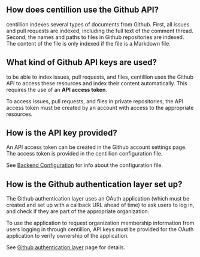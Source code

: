 ## How does centillion use the Github API?

centillion indexes several types of documents from
Github. First, all issues and pull requests are
indexed, including the full text of the comment 
thread. Second, the names and paths to files in 
Github repositories are indexed. The content of
the file is only indexed if the file is a Markdown
file.

## What kind of Github API keys are used?

to be able to index issues, pull requests, and 
files, centillion uses the Github API to access
these resources and index their content automatically.
This requires the use of an **API access token**.

To access issues, pull requests, and files in private
repositories, the API access token must be created 
by an account with access to the appropriate resources.

## How is the API key provided?

An API access token can be created in the Github
account settings page. The access token is provided
in the centillion configuration file.

See [Backend Configuration](backend.md#Configuration)
for info about the configuration file.

## How is the Github authentication layer set up?

The Github authentication layer uses an OAuth application
(which must be created and set up with a callback URL
ahead of time) to ask users to log in, and check if they
are part of the appropriate organization.

To use the application to request organization membership
information from users logging in through centillion,
API keys must be provided for the OAuth application to
verify ownership of the application.

See [Github authentication layer](auth.md) page for details.

